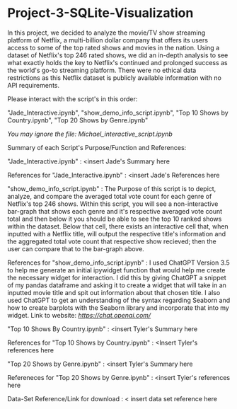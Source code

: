 # Project-3-SQLite-Visualization

In this project, we decided to analyze the movie/TV show streaming platform of Netflix, a multi-billion dollar company that offers its users
access to some of the top rated shows and movies in the nation. Using a dataset of Netflix's top 246 rated shows, we did an in-depth analysis
to see what exactly holds the key to Netflix's continued and prolonged success as the world's go-to streaming platform. 
There were no ethical data restrictions as this Netflix dataset is publicly available information with no API requirements.

Please interact with the script's in this order:

"Jade_Interactive.ipynb", 
"show_demo_info_script.ipynb", 
"Top 10 Shows by Country.ipynb", 
"Top 20 Shows by Genre.ipynb"

*You may ignore the file: Michael_interactive_script.ipynb*

Summary of each Script's Purpose/Function and References:

"Jade_Interactive.ipynb" : <insert Jade's Summary here

References for "Jade_Interactive.ipynb" : <insert Jade's References here

"show_demo_info_script.ipynb" : The Purpose of this script is to depict, analyze, and compare the averaged total vote count for each genre of Netflix's top 246 shows.
Within this script, you will see a non-interactive bar-graph that shows each genre and it's respective averaged vote count total and then below it you should be able 
to see the top 10 ranked shows within the dataset. Below that cell, there exists an interactive cell that, when inputted with a Netflix title, will output the respective
title's information and the aggregated total vote count that respective show recieved; then the user can compare that to the bar-graph above. 

References for "show_demo_info_script.ipynb" : I used ChatGPT Version 3.5 to help me generate an initial ipywidget function that would help me create the necessary 
widget for interaction. I did this by giving ChatGPT a snippet of my pandas dataframe and asking it to create a widget that will take in an inputted movie title 
and spit out information about that chosen title. I also used ChatGPT to get an understanding of the syntax regarding Seaborn and how to create barplots
with the Seaborn library and incorporate that into my widget. Link to website: *https://chat.openai.com/*

"Top 10 Shows By Country.ipynb" : <insert Tyler's Summary here

References for "Top 10 Shows by Country.ipynb" : <Insert Tyler's references here

"Top 20 Shows by Genre.ipynb" : <insert Tyler's Summary here

Refereneces for "Top 20 Shows by Genre.ipynb" : <insert Tyler's references here


Data-Set Reference/Link for download : < insert data set reference here 

